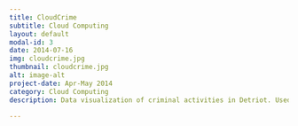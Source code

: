 ```yaml
---
title: CloudCrime
subtitle: Cloud Computing
layout: default
modal-id: 3
date: 2014-07-16
img: cloudcrime.jpg
thumbnail: cloudcrime.jpg
alt: image-alt
project-date: Apr-May 2014
category: Cloud Computing
description: Data visualization of criminal activities in Detriot. Used distributed K-means to cluster high risk areas. Protential applications include citizen alert and tourist feedback.

---
```

